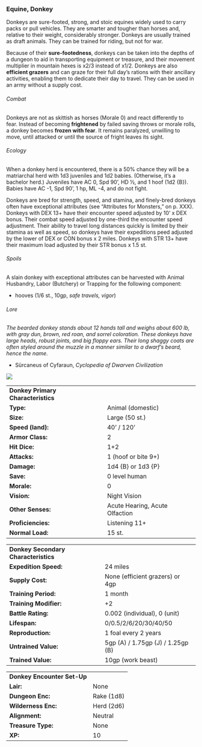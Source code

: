 ### Equine, Donkey

Donkeys are sure-footed, strong, and stoic equines widely used to carry packs or pull vehicles. They are smarter and tougher than horses and, relative to their weight, considerably stronger. Donkeys are usually trained as draft animals. They can be trained for riding, but not for war.

Because of their **sure-footedness**, donkeys can be taken into the depths of a dungeon to aid in transporting equipment or treasure, and their movement multiplier in mountain hexes is x2/3 instead of x1/2. Donkeys are also **efficient grazers** and can graze for their full day’s rations with their ancillary activities, enabling them to dedicate their day to travel. They can be used in an army without a supply cost.

###### Combat

Donkeys are not as skittish as horses (Morale 0) and react differently to fear. Instead of becoming **frightened** by failed saving throws or morale rolls, a donkey becomes **frozen with fear**. It remains paralyzed, unwilling to move, until attacked or until the source of fright leaves its sight.

###### Ecology

When a donkey herd is encountered, there is a 50% chance they will be a matriarchal herd with 1d3 juveniles and 1d2 babies. (Otherwise, it’s a bachelor herd.) Juveniles have AC 0, Spd 90’, HD ½, and 1 hoof (1d2 {B}). Babies have AC -1, Spd 90’, 1 hp, ML -4, and do not fight.

Donkeys are bred for strength, speed, and stamina, and finely-bred donkeys often have exceptional attributes (see “Attributes for Monsters,” on p. XXX). Donkeys with DEX 13+ have their encounter speed adjusted by 10’ x DEX bonus. Their combat speed adjusted by one-third the encounter speed adjustment. Their ability to travel long distances quickly is limited by their stamina as well as speed, so donkeys have their expeditions peed adjusted by the lower of DEX or CON bonus x 2 miles. Donkeys with STR 13+ have their maximum load adjusted by their STR bonus x 1.5 st.

###### Spoils

A slain donkey with exceptional attributes can be harvested with Animal Husbandry, Labor (Butchery) or Trapping for the following component:

* hooves (1/6 st., 10gp, *safe travels, vigor*)

###### Lore

*The bearded donkey stands about 12 hands tall and weighs about 600 lb, with gray dun, brown, red roan, and sorrel coloration. These donkeys have large heads, robust joints, and big floppy ears. Their long shaggy coats are often styled around the muzzle in a manner similar to a dwarf’s beard, hence the name.*

* Sürcaneus of Cyfaraun, *Cyclopedia of Dwarven Civilization*

![](data:image/png;base64...)

|  |  |
| --- | --- |
| **Donkey Primary Characteristics** | |
| **Type:** | Animal (domestic) |
| **Size:** | Large (50 st.) |
| **Speed (land):** | 40’ / 120’ |
| **Armor Class:** | 2 |
| **Hit Dice:** | 1+2 |
| **Attacks:** | 1 (hoof or bite 9+) |
| **Damage:** | 1d4 {B} or 1d3 {P} |
| **Save:** | 0 level human |
| **Morale:** | 0 |
| **Vision:** | Night Vision |
| **Other Senses:** | Acute Hearing, Acute Olfaction |
| **Proficiencies:** | Listening 11+ |
| **Normal Load:** | 15 st. |

|  |  |
| --- | --- |
| **Donkey Secondary Characteristics** | |
| **Expedition Speed:** | 24 miles |
| **Supply Cost:** | None (efficient grazers) or 4gp |
| **Training Period:** | 1 month |
| **Training Modifier:** | +2 |
| **Battle Rating:** | 0.002 (individual), 0 (unit) |
| **Lifespan:** | 0/0.5/2/6/20/30/40/50 |
| **Reproduction:** | 1 foal every 2 years |
| **Untrained Value:** | 5gp (A) / 1.75gp (J) / 1.25gp (B) |
| **Trained Value:** | 10gp (work beast) |

|  |  |
| --- | --- |
| **Donkey Encounter Set-Up** | |
| **Lair:** | None |
| **Dungeon Enc:** | Rake (1d8) |
| **Wilderness Enc:** | Herd (2d6) |
| **Alignment:** | Neutral |
| **Treasure Type:** | None |
| **XP:** | 10 |
